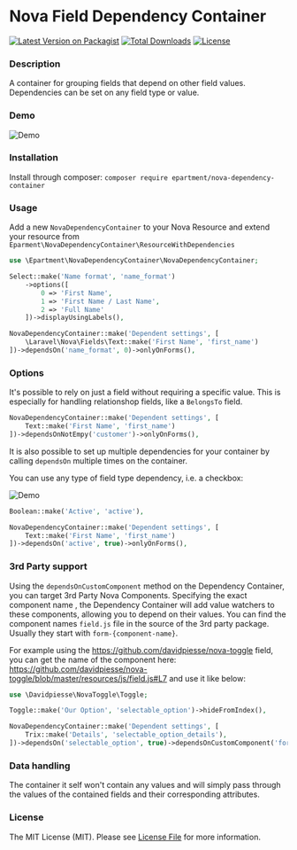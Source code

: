 # Nova Field Dependency Container

[![Latest Version on Packagist](https://img.shields.io/packagist/v/epartment/nova-dependency-container.svg)](https://packagist.org/packages/epartment/nova-dependency-container)
[![Total Downloads](https://img.shields.io/packagist/dt/epartment/nova-dependency-container.svg)](https://packagist.org/packages/epartment/nova-dependency-container)
[![License](https://img.shields.io/packagist/l/epartment/nova-dependency-container.svg)](https://github.com/epartment/nova-dependency-container/blob/master/LICENSE.md)

### Description
A container for grouping fields that depend on other field values. Dependencies can be set on any field type or value.

### Demo

![Demo](https://raw.githubusercontent.com/epartment/nova-dependency-container/master/docs/demo.gif)

### Installation
Install through composer: `composer require epartment/nova-dependency-container`

### Usage

Add a new `NovaDependencyContainer` to your Nova Resource and extend your resource from `Eparment\NovaDependencyContainer\ResourceWithDependencies`

```php
use \Epartment\NovaDependencyContainer\NovaDependencyContainer;

Select::make('Name format', 'name_format')
    ->options([
        0 => 'First Name',
        1 => 'First Name / Last Name',
        2 => 'Full Name'
    ])->displayUsingLabels(),

NovaDependencyContainer::make('Dependent settings', [
    \Laravel\Nova\Fields\Text::make('First Name', 'first_name')
])->dependsOn('name_format', 0)->onlyOnForms(),
```

### Options

It's possible to rely on just a field without requiring a specific value. This is especially for handling relationshop fields, like a `BelongsTo` field.

```php
NovaDependencyContainer::make('Dependent settings', [
    Text::make('First Name', 'first_name')
])->dependsOnNotEmpy('customer')->onlyOnForms(),
```

It is also possible to set up multiple dependencies for your container by calling `dependsOn` multiple times on the container.

You can use any type of field type dependency, i.e. a checkbox:

![Demo](https://raw.githubusercontent.com/epartment/nova-dependency-container/master/docs/demo-2.gif)

```php
Boolean::make('Active', 'active'),

NovaDependencyContainer::make('Dependent settings', [
    Text::make('First Name', 'first_name')
])->dependsOn('active', true)->onlyOnForms(),
```

### 3rd Party support
Using the `dependsOnCustomComponent` method on the Dependency Container, you can target 3rd Party Nova Components. Specifying the exact component name , the Dependency Container will add value watchers to these components, allowing you to depend on their values. You can find the component names `field.js` file in the source of the 3rd party package. Usually they start with `form-{component-name}`.

For example using the https://github.com/davidpiesse/nova-toggle field, you can get the name of the component here: https://github.com/davidpiesse/nova-toggle/blob/master/resources/js/field.js#L7 and use it like below:

```php
use \Davidpiesse\NovaToggle\Toggle;

Toggle::make('Our Option', 'selectable_option')->hideFromIndex(),

NovaDependencyContainer::make('Dependent settings', [
    Trix::make('Details', 'selectable_option_details'),
])->dependsOn('selectable_option', true)->dependsOnCustomComponent('form-nova-toggle'),
```

### Data handling
The container it self won't contain any values and will simply pass through the values of the contained fields and their corresponding attributes.

### License
The MIT License (MIT). Please see [License File](https://github.com/epartment/nova-dependency-container/blob/master/LICENSE.md) for more information.

